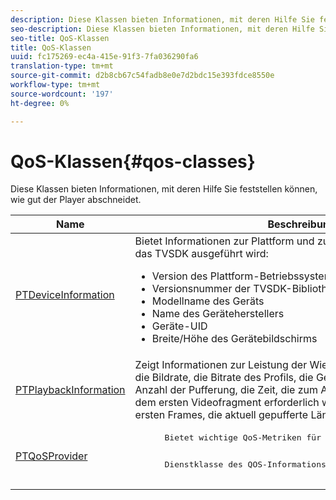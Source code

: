 ```yaml
---
description: Diese Klassen bieten Informationen, mit deren Hilfe Sie feststellen können, wie gut der Player abschneidet.
seo-description: Diese Klassen bieten Informationen, mit deren Hilfe Sie feststellen können, wie gut der Player abschneidet.
seo-title: QoS-Klassen
title: QoS-Klassen
uuid: fc175269-ec4a-415e-91f3-7fa036290fa6
translation-type: tm+mt
source-git-commit: d2b8cb67c54fadb8e0e7d2bdc15e393fdce8550e
workflow-type: tm+mt
source-wordcount: '197'
ht-degree: 0%

---
```



# QoS-Klassen{#qos-classes}

Diese Klassen bieten Informationen, mit deren Hilfe Sie feststellen können, wie gut der Player abschneidet.

<table frame="all" colsep="1" rowsep="1" id="table_2893EFF9755149159A4F94E781C76B6E"> 
 <thead> 
  <tr rowsep="1"> 
   <th colname="1" class="entry"> Name </th> 
   <th colname="2" class="entry"> Beschreibung </th> 
  </tr> 
 </thead>
 <tbody> 
  <tr rowsep="1"> 
   <td colname="1"> <a href="https://help.adobe.com/en_US/primetime/api/psdk/appledoc/Classes/PTDeviceInformation.html" format="html" scope="external"> PTDeviceInformation</a> </td> 
   <td colname="2">Bietet Informationen zur Plattform und zum Betriebssystem, auf der das TVSDK ausgeführt wird: 
    <ul id="ul_0DE69F3B38E84964AB98DCCD11E5E123"> 
     <li id="li_19B2D1889FCA4B0F8FCB0EE8F87353B2">Version des Plattform-Betriebssystems </li> 
     <li id="li_CA35F4A48FD34555AC7D7832D5997AD4">Versionsnummer der TVSDK-Bibliothek </li> 
     <li id="li_30D38320C2A3440E92C0A477FFFBF9A0">Modellname des Geräts </li> 
     <li id="li_2D15164B987E405685B96A900EBF041D">Name des Geräteherstellers </li> 
     <li id="li_B78485CB9580444DB9694404706BA191">Geräte-UID </li> 
     <li id="li_841EA77499B44F0692192F9DE1A798E4">Breite/Höhe des Gerätebildschirms </li> 
    </ul> </td> 
  </tr> 
  <tr rowsep="1"> 
   <td colname="1"><a href="https://help.adobe.com/en_US/primetime/api/psdk/appledoc/Classes/PTPlaybackInformation.html" format="html" scope="external"> PTPlaybackInformation</a> </td> 
   <td colname="2"> Zeigt Informationen zur Leistung der Wiedergabe an. Dazu gehören die Bildrate, die Bitrate des Profils, die Gesamtdauer der Pufferung, die Anzahl der Pufferung, die Zeit, die zum Abrufen des ersten Bytes aus dem ersten Videofragment erforderlich war, die Zeit zum Rendern des ersten Frames, die aktuell gepufferte Länge und die Pufferzeit. </td> 
  </tr> 
  <tr rowsep="1"> 
   <td colname="1"><a href="https://help.adobe.com/en_US/primetime/api/psdk/appledoc/Classes/PTQoSProvider.html" format="html" scope="external"> PTQoSProvider</a> </td> 
   <td colname="2">
    <pre>
      Bietet wichtige QoS-Metriken für die Wiedergabe und das Gerät.
    </pre>
    <pre>
      Dienstklasse des QOS-Informationsanbieters.
    </pre> </td> 
  </tr> 
 </tbody> 
</table>

